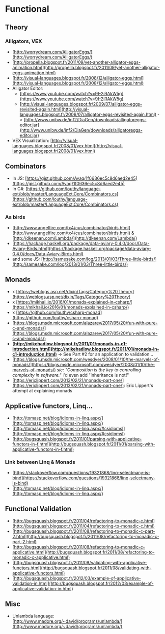 # Functional

## Theory

### Alligators, VEX

* [http://worrydream.com/AlligatorEggs/](http://worrydream.com/AlligatorEggs/)
* [http://propella.blogspot.fr/2011/09/yet-another-alligator-eggs-animation.html](http://propella.blogspot.fr/2011/09/yet-another-alligator-eggs-animation.html)
* [http://visual-languages.blogspot.fr/2008/12/alligator-eggs.html](http://visual-languages.blogspot.fr/2008/12/alligator-eggs.html)
* Alligator Editor: 
	* [https://www.youtube.com/watch?v=9I-2iRAkW5g](https://www.youtube.com/watch?v=9I-2iRAkW5g)
	* [http://visual-languages.blogspot.fr/2009/07/alligator-eggs-revisited-again.html](http://visual-languages.blogspot.fr/2009/07/alligator-eggs-revisited-again.html) -> [http://www.unibw.de/inf2/DiaGen/downloads/alligatoreggs-editor.jar](http://www.unibw.de/inf2/DiaGen/downloads/alligatoreggs-editor.jar)
* VEX Visualization: [http://visual-languages.blogspot.fr/2008/01/vex.html](http://visual-languages.blogspot.fr/2008/01/vex.html)

## Combinators

* In JS: [https://gist.github.com/Avaq/1f0636ec5c8d6aed2e45](https://gist.github.com/Avaq/1f0636ec5c8d6aed2e45)
* In C#: [https://github.com/louthy/language-ext/blob/master/LanguageExt.Core/Combinators.cs](https://github.com/louthy/language-ext/blob/master/LanguageExt.Core/Combinators.cs)

### As birds
* [http://www.angelfire.com/tx4/cus/combinator/birds.html](http://www.angelfire.com/tx4/cus/combinator/birds.html) & [http://dkeenan.com/Lambda/](http://dkeenan.com/Lambda/)
* [https://hackage.haskell.org/package/data-aviary-0.4.0/docs/Data-Aviary-Birds.html](https://hackage.haskell.org/package/data-aviary-0.4.0/docs/Data-Aviary-Birds.html)
* and some JS: [http://samesake.com/log/2013/01/03/Three-little-birds/](http://samesake.com/log/2013/01/03/Three-little-birds/)

## Monads

* x [https://weblogs.asp.net/dixin/Tags/Category%20Theory](https://weblogs.asp.net/dixin/Tags/Category%20Theory)
* x [https://mikhail.io/2016/01/monads-explained-in-csharp/](https://mikhail.io/2016/01/monads-explained-in-csharp/)
* x [https://github.com/louthy/csharp-monad](https://github.com/louthy/csharp-monad)
* [https://blogs.msdn.microsoft.com/alazarev/2017/05/20/fun-with-pure-c-and-monads/](https://blogs.msdn.microsoft.com/alazarev/2017/05/20/fun-with-pure-c-and-monads/)
* **[http://mikehadlow.blogspot.fr/2011/01/monads-in-c1-introduction.html](http://mikehadlow.blogspot.fr/2011/01/monads-in-c1-introduction.html)** -> See Part #2 for an application to validation...
* [https://blogs.msdn.microsoft.com/wesdyer/2008/01/10/the-marvels-of-monads/](https://blogs.msdn.microsoft.com/wesdyer/2008/01/10/the-marvels-of-monads/) *sic: "Composition is the key to controlling complexity in software."* I'd even add "inheritance is not!"
* [https://ericlippert.com/2013/02/21/monads-part-one/](https://ericlippert.com/2013/02/21/monads-part-one/): Eric Lippert's attempt at explaining monads 

## Applicative functors, Linq... 

* [http://tomasp.net/blog/idioms-in-linq.aspx/](http://tomasp.net/blog/idioms-in-linq.aspx/)
* [http://tomasp.net/blog/idioms-in-linq.aspx/#csidiomsl](http://tomasp.net/blog/idioms-in-linq.aspx/#csidiomsl)
* [http://bugsquash.blogspot.fr/2011/01/parsing-with-applicative-functors-in-f.html](http://bugsquash.blogspot.fr/2011/01/parsing-with-applicative-functors-in-f.html)

### Link between Linq & Monads

* [https://stackoverflow.com/questions/19321868/linq-selectmany-is-bind](https://stackoverflow.com/questions/19321868/linq-selectmany-is-bind)
* [http://tomasp.net/blog/idioms-in-linq.aspx/](http://tomasp.net/blog/idioms-in-linq.aspx/)


## Functional Validation

* [http://bugsquash.blogspot.fr/2011/04/refactoring-to-monadic-c.html](http://bugsquash.blogspot.fr/2011/04/refactoring-to-monadic-c.html)
* [http://bugsquash.blogspot.fr/2011/08/refactoring-to-monadic-c-part-2.html](http://bugsquash.blogspot.fr/2011/08/refactoring-to-monadic-c-part-2.html)
* [http://bugsquash.blogspot.fr/2011/08/refactoring-to-monadic-c-applicative.html](http://bugsquash.blogspot.fr/2011/08/refactoring-to-monadic-c-applicative.html)
* [http://bugsquash.blogspot.fr/2011/08/validating-with-applicative-functors.html](http://bugsquash.blogspot.fr/2011/08/validating-with-applicative-functors.html)
* [http://bugsquash.blogspot.fr/2012/03/example-of-applicative-validation-in.html](http://bugsquash.blogspot.fr/2012/03/example-of-applicative-validation-in.html)

## Misc

* Unlambda language: [http://www.madore.org/~david/programs/unlambda/](http://www.madore.org/~david/programs/unlambda/)